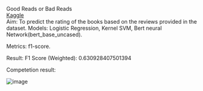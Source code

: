   Good Reads or Bad Reads
  <br/>
<a href="https://www.kaggle.com/code/bakeryazizahmed/mlproject">Kaggle<a/>
<br/>
Aim: To predict the rating of the books based on the reviews provided in the dataset.
Models: Logistic Regression, Kernel SVM, Bert neural Network(bert_base_uncased). 

Metrics: f1-score.

Result:
F1 Score (Weighted): 0.630928407501394

Competetion result:

![image](https://github.com/A1ziz26/Goodreads-badreads/assets/156051027/d872a9b4-3d7a-4a29-9727-becca01c0c7f)



